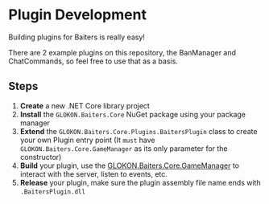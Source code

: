 # Plugin Development

Building plugins for Baiters is really easy!

There are 2 example plugins on this repository, the BanManager and ChatCommands, so feel free to use that as a basis.

## Steps

1. **Create** a new .NET Core library project
2. **Install** the `GLOKON.Baiters.Core` NuGet package using your package manager
3. **Extend** the `GLOKON.Baiters.Core.Plugins.BaitersPlugin` class to create your own Plugin entry point (It `must` have `GLOKON.Baiters.Core.GameManager` as its only parameter for the constructor)
4. **Build** your plugin, use the [GLOKON.Baiters.Core.GameManager](https://github.com/DanielMcAssey/baiters-server/blob/main/GLOKON.Baiters.Core/GameManager.cs) to interact with the server, listen to events, etc.
5. **Release** your plugin, make sure the plugin assembly file name ends with `.BaitersPlugin.dll`